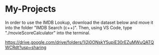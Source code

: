 # My-Projects

In order to use the IMDB Lookup, download the dataset below and move it into the folder "IMDB Search (c++)".
Then, using VS Code, type "./movieScoreCalculator" into the terminal.

https://drive.google.com/drive/folders/1i2j0ONskY5upiE30rEZuMWuQATQWCRdt?usp=sharing
